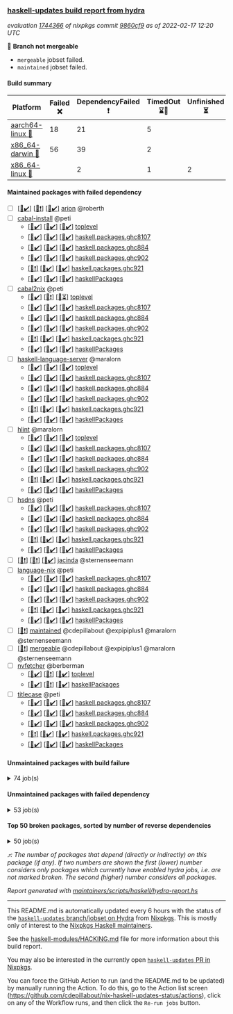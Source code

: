 ### [haskell-updates build report from hydra](https://hydra.nixos.org/jobset/nixpkgs/haskell-updates)
*evaluation [1744366](https://hydra.nixos.org/eval/1744366) of nixpkgs commit [9860cf9](https://github.com/NixOS/nixpkgs/commits/9860cf9c46a86f5f80cf1719696489b8aa1e72d4) as of 2022-02-17 12:20 UTC*

:red_circle: **Branch not mergeable**
  * `mergeable` jobset failed.
  * `maintained` jobset failed.

#### Build summary

 | Platform | Failed :x: | DependencyFailed :heavy_exclamation_mark: | TimedOut :hourglass::no_entry_sign: | Unfinished :hourglass_flowing_sand: | Success :heavy_check_mark: | 
 | --- | --- | --- | --- | --- | --- | 
 | [aarch64-linux :iphone:](https://hydra.nixos.org/eval/1744366?filter=.aarch64-linux) | 18 | 21 | 5 |  | 7188 | 
 | [x86_64-darwin :apple:](https://hydra.nixos.org/eval/1744366?filter=.x86_64-darwin) | 56 | 39 | 2 |  | 7068 | 
 | [x86_64-linux :penguin:](https://hydra.nixos.org/eval/1744366?filter=.x86_64-linux) |  | 2 | 1 | 2 | 7256 | 
#### Maintained packages with failed dependency
- [ ] [[:iphone::heavy_check_mark:]](https://hydra.nixos.org/build/167435980) [[:apple::heavy_exclamation_mark:]](https://hydra.nixos.org/build/167441149) [[:penguin::heavy_check_mark:]](https://hydra.nixos.org/build/167436046) [arion](https://hydra.nixos.org/eval/1744366?filter=arion) @roberth
- [ ] [cabal-install](https://hydra.nixos.org/eval/1744366?filter=cabal-install) @peti
  - [[:iphone::heavy_check_mark:]](https://hydra.nixos.org/build/167439521) [[:apple::heavy_check_mark:]](https://hydra.nixos.org/build/167444982) [[:penguin::heavy_check_mark:]](https://hydra.nixos.org/build/167435690) [toplevel](https://hydra.nixos.org/eval/1744366?filter=cabal-install)
  - [[:iphone::heavy_check_mark:]](https://hydra.nixos.org/build/167443615) [[:apple::heavy_check_mark:]](https://hydra.nixos.org/build/167441102) [[:penguin::heavy_check_mark:]](https://hydra.nixos.org/build/167448827) [haskell.packages.ghc8107](https://hydra.nixos.org/eval/1744366?filter=haskell.packages.ghc8107.cabal-install)
  - [[:iphone::heavy_check_mark:]](https://hydra.nixos.org/build/167438695) [[:apple::heavy_check_mark:]](https://hydra.nixos.org/build/167438153) [[:penguin::heavy_check_mark:]](https://hydra.nixos.org/build/167443801) [haskell.packages.ghc884](https://hydra.nixos.org/eval/1744366?filter=haskell.packages.ghc884.cabal-install)
  - [[:iphone::heavy_check_mark:]](https://hydra.nixos.org/build/167445776) [[:apple::heavy_check_mark:]](https://hydra.nixos.org/build/167436719) [[:penguin::heavy_check_mark:]](https://hydra.nixos.org/build/167438976) [haskell.packages.ghc902](https://hydra.nixos.org/eval/1744366?filter=haskell.packages.ghc902.cabal-install)
  - [[:iphone::heavy_exclamation_mark:]](https://hydra.nixos.org/build/167443551) [[:apple::heavy_check_mark:]](https://hydra.nixos.org/build/167443156) [[:penguin::heavy_check_mark:]](https://hydra.nixos.org/build/167447646) [haskell.packages.ghc921](https://hydra.nixos.org/eval/1744366?filter=haskell.packages.ghc921.cabal-install)
  - [[:iphone::heavy_check_mark:]](https://hydra.nixos.org/build/167444956) [[:apple::heavy_check_mark:]](https://hydra.nixos.org/build/167444950) [[:penguin::heavy_check_mark:]](https://hydra.nixos.org/build/167435032) [haskellPackages](https://hydra.nixos.org/eval/1744366?filter=haskellPackages.cabal-install)
- [ ] [cabal2nix](https://hydra.nixos.org/eval/1744366?filter=cabal2nix) @peti
  - [[:iphone::heavy_check_mark:]](https://hydra.nixos.org/build/167631965) [[:apple::heavy_exclamation_mark:]](https://hydra.nixos.org/build/167631969) [[:penguin::hourglass_flowing_sand:]](https://hydra.nixos.org/build/167631964) [toplevel](https://hydra.nixos.org/eval/1744366?filter=cabal2nix)
  - [[:iphone::heavy_check_mark:]](https://hydra.nixos.org/build/167447261) [[:apple::heavy_check_mark:]](https://hydra.nixos.org/build/167438284) [[:penguin::heavy_check_mark:]](https://hydra.nixos.org/build/167439875) [haskell.packages.ghc8107](https://hydra.nixos.org/eval/1744366?filter=haskell.packages.ghc8107.cabal2nix)
  - [[:iphone::heavy_check_mark:]](https://hydra.nixos.org/build/167444321) [[:apple::heavy_check_mark:]](https://hydra.nixos.org/build/167439643) [[:penguin::heavy_check_mark:]](https://hydra.nixos.org/build/167443676) [haskell.packages.ghc884](https://hydra.nixos.org/eval/1744366?filter=haskell.packages.ghc884.cabal2nix)
  - [[:iphone::heavy_check_mark:]](https://hydra.nixos.org/build/167445195) [[:apple::heavy_check_mark:]](https://hydra.nixos.org/build/167434552) [[:penguin::heavy_check_mark:]](https://hydra.nixos.org/build/167445494) [haskell.packages.ghc902](https://hydra.nixos.org/eval/1744366?filter=haskell.packages.ghc902.cabal2nix)
  - [[:iphone::heavy_exclamation_mark:]](https://hydra.nixos.org/build/167448647) [[:apple::heavy_check_mark:]](https://hydra.nixos.org/build/167448618) [[:penguin::heavy_check_mark:]](https://hydra.nixos.org/build/167438896) [haskell.packages.ghc921](https://hydra.nixos.org/eval/1744366?filter=haskell.packages.ghc921.cabal2nix)
  - [[:iphone::heavy_check_mark:]](https://hydra.nixos.org/build/167438508) [[:apple::heavy_check_mark:]](https://hydra.nixos.org/build/167441500) [[:penguin::heavy_check_mark:]](https://hydra.nixos.org/build/167437948) [haskellPackages](https://hydra.nixos.org/eval/1744366?filter=haskellPackages.cabal2nix)
- [ ] [haskell-language-server](https://hydra.nixos.org/eval/1744366?filter=haskell-language-server) @maralorn
  - [[:iphone::heavy_check_mark:]](https://hydra.nixos.org/build/167441480) [[:apple::heavy_check_mark:]](https://hydra.nixos.org/build/167447209) [[:penguin::heavy_check_mark:]](https://hydra.nixos.org/build/167447489) [toplevel](https://hydra.nixos.org/eval/1744366?filter=haskell-language-server)
  - [[:iphone::heavy_check_mark:]](https://hydra.nixos.org/build/167441433) [[:apple::heavy_check_mark:]](https://hydra.nixos.org/build/167445206) [[:penguin::heavy_check_mark:]](https://hydra.nixos.org/build/167443962) [haskell.packages.ghc8107](https://hydra.nixos.org/eval/1744366?filter=haskell.packages.ghc8107.haskell-language-server)
  - [[:iphone::heavy_check_mark:]](https://hydra.nixos.org/build/167448392) [[:apple::heavy_check_mark:]](https://hydra.nixos.org/build/167438406) [[:penguin::heavy_check_mark:]](https://hydra.nixos.org/build/167445130) [haskell.packages.ghc884](https://hydra.nixos.org/eval/1744366?filter=haskell.packages.ghc884.haskell-language-server)
  - [[:iphone::heavy_check_mark:]](https://hydra.nixos.org/build/167442816) [[:apple::heavy_check_mark:]](https://hydra.nixos.org/build/167439112) [[:penguin::heavy_check_mark:]](https://hydra.nixos.org/build/167443752) [haskell.packages.ghc902](https://hydra.nixos.org/eval/1744366?filter=haskell.packages.ghc902.haskell-language-server)
  - [[:iphone::heavy_exclamation_mark:]](https://hydra.nixos.org/build/167438095) [[:apple::heavy_check_mark:]](https://hydra.nixos.org/build/167434750) [[:penguin::heavy_check_mark:]](https://hydra.nixos.org/build/167441670) [haskell.packages.ghc921](https://hydra.nixos.org/eval/1744366?filter=haskell.packages.ghc921.haskell-language-server)
  - [[:iphone::heavy_check_mark:]](https://hydra.nixos.org/build/167435113) [[:apple::heavy_check_mark:]](https://hydra.nixos.org/build/167440269) [[:penguin::heavy_check_mark:]](https://hydra.nixos.org/build/167442151) [haskellPackages](https://hydra.nixos.org/eval/1744366?filter=haskellPackages.haskell-language-server)
- [ ] [hlint](https://hydra.nixos.org/eval/1744366?filter=hlint) @maralorn
  - [[:iphone::heavy_check_mark:]](https://hydra.nixos.org/build/167438035) [[:apple::heavy_check_mark:]](https://hydra.nixos.org/build/167447029) [[:penguin::heavy_check_mark:]](https://hydra.nixos.org/build/167435006) [toplevel](https://hydra.nixos.org/eval/1744366?filter=hlint)
  - [[:iphone::heavy_check_mark:]](https://hydra.nixos.org/build/167447506) [[:apple::heavy_check_mark:]](https://hydra.nixos.org/build/167443397) [[:penguin::heavy_check_mark:]](https://hydra.nixos.org/build/167448584) [haskell.packages.ghc8107](https://hydra.nixos.org/eval/1744366?filter=haskell.packages.ghc8107.hlint)
  - [[:iphone::heavy_check_mark:]](https://hydra.nixos.org/build/167445590) [[:apple::heavy_check_mark:]](https://hydra.nixos.org/build/167436671) [[:penguin::heavy_check_mark:]](https://hydra.nixos.org/build/167435582) [haskell.packages.ghc884](https://hydra.nixos.org/eval/1744366?filter=haskell.packages.ghc884.hlint)
  - [[:iphone::heavy_check_mark:]](https://hydra.nixos.org/build/167440614) [[:apple::heavy_check_mark:]](https://hydra.nixos.org/build/167436864) [[:penguin::heavy_check_mark:]](https://hydra.nixos.org/build/167437414) [haskell.packages.ghc902](https://hydra.nixos.org/eval/1744366?filter=haskell.packages.ghc902.hlint)
  - [[:iphone::heavy_exclamation_mark:]](https://hydra.nixos.org/build/167443635) [[:apple::heavy_check_mark:]](https://hydra.nixos.org/build/167435371) [[:penguin::heavy_check_mark:]](https://hydra.nixos.org/build/167439773) [haskell.packages.ghc921](https://hydra.nixos.org/eval/1744366?filter=haskell.packages.ghc921.hlint)
  - [[:iphone::heavy_check_mark:]](https://hydra.nixos.org/build/167437608) [[:apple::heavy_check_mark:]](https://hydra.nixos.org/build/167445444) [[:penguin::heavy_check_mark:]](https://hydra.nixos.org/build/167434427) [haskellPackages](https://hydra.nixos.org/eval/1744366?filter=haskellPackages.hlint)
- [ ] [hsdns](https://hydra.nixos.org/eval/1744366?filter=hsdns) @peti
  - [[:iphone::heavy_check_mark:]](https://hydra.nixos.org/build/167186542) [[:apple::heavy_check_mark:]](https://hydra.nixos.org/build/167194815) [[:penguin::heavy_check_mark:]](https://hydra.nixos.org/build/167187259) [haskell.packages.ghc8107](https://hydra.nixos.org/eval/1744366?filter=haskell.packages.ghc8107.hsdns)
  - [[:iphone::heavy_check_mark:]](https://hydra.nixos.org/build/167193104) [[:apple::heavy_check_mark:]](https://hydra.nixos.org/build/167193828) [[:penguin::heavy_check_mark:]](https://hydra.nixos.org/build/167190365) [haskell.packages.ghc884](https://hydra.nixos.org/eval/1744366?filter=haskell.packages.ghc884.hsdns)
  - [[:iphone::heavy_check_mark:]](https://hydra.nixos.org/build/167198288) [[:apple::heavy_check_mark:]](https://hydra.nixos.org/build/167183548) [[:penguin::heavy_check_mark:]](https://hydra.nixos.org/build/167181426) [haskell.packages.ghc902](https://hydra.nixos.org/eval/1744366?filter=haskell.packages.ghc902.hsdns)
  - [[:iphone::heavy_exclamation_mark:]](https://hydra.nixos.org/build/167434783) [[:apple::heavy_check_mark:]](https://hydra.nixos.org/build/167442751) [[:penguin::heavy_check_mark:]](https://hydra.nixos.org/build/167440589) [haskell.packages.ghc921](https://hydra.nixos.org/eval/1744366?filter=haskell.packages.ghc921.hsdns)
  - [[:iphone::heavy_check_mark:]](https://hydra.nixos.org/build/167186929) [[:apple::heavy_check_mark:]](https://hydra.nixos.org/build/167186248) [[:penguin::heavy_check_mark:]](https://hydra.nixos.org/build/167190481) [haskellPackages](https://hydra.nixos.org/eval/1744366?filter=haskellPackages.hsdns)
- [ ] [[:iphone::heavy_exclamation_mark:]](https://hydra.nixos.org/build/167438318) [[:apple::heavy_exclamation_mark:]](https://hydra.nixos.org/build/167446222) [[:penguin::heavy_check_mark:]](https://hydra.nixos.org/build/167443617) [jacinda](https://hydra.nixos.org/eval/1744366?filter=jacinda) @sternenseemann
- [ ] [language-nix](https://hydra.nixos.org/eval/1744366?filter=language-nix) @peti
  - [[:iphone::heavy_check_mark:]](https://hydra.nixos.org/build/167435229) [[:apple::heavy_check_mark:]](https://hydra.nixos.org/build/167446052) [[:penguin::heavy_check_mark:]](https://hydra.nixos.org/build/167439832) [haskell.packages.ghc8107](https://hydra.nixos.org/eval/1744366?filter=haskell.packages.ghc8107.language-nix)
  - [[:iphone::heavy_check_mark:]](https://hydra.nixos.org/build/167437841) [[:apple::heavy_check_mark:]](https://hydra.nixos.org/build/167434963) [[:penguin::heavy_check_mark:]](https://hydra.nixos.org/build/167440409) [haskell.packages.ghc884](https://hydra.nixos.org/eval/1744366?filter=haskell.packages.ghc884.language-nix)
  - [[:iphone::heavy_check_mark:]](https://hydra.nixos.org/build/167436412) [[:apple::heavy_check_mark:]](https://hydra.nixos.org/build/167436922) [[:penguin::heavy_check_mark:]](https://hydra.nixos.org/build/167440152) [haskell.packages.ghc902](https://hydra.nixos.org/eval/1744366?filter=haskell.packages.ghc902.language-nix)
  - [[:iphone::heavy_exclamation_mark:]](https://hydra.nixos.org/build/167447442) [[:apple::heavy_check_mark:]](https://hydra.nixos.org/build/167435294) [[:penguin::heavy_check_mark:]](https://hydra.nixos.org/build/167448181) [haskell.packages.ghc921](https://hydra.nixos.org/eval/1744366?filter=haskell.packages.ghc921.language-nix)
  - [[:iphone::heavy_check_mark:]](https://hydra.nixos.org/build/167446642) [[:apple::heavy_check_mark:]](https://hydra.nixos.org/build/167447683) [[:penguin::heavy_check_mark:]](https://hydra.nixos.org/build/167436053) [haskellPackages](https://hydra.nixos.org/eval/1744366?filter=haskellPackages.language-nix)
- [ ] [[:penguin::heavy_exclamation_mark:]](https://hydra.nixos.org/build/167590529) [maintained](https://hydra.nixos.org/eval/1744366?filter=maintained) @cdepillabout @expipiplus1 @maralorn @sternenseemann
- [ ] [[:penguin::heavy_exclamation_mark:]](https://hydra.nixos.org/build/167631962) [mergeable](https://hydra.nixos.org/eval/1744366?filter=mergeable) @cdepillabout @expipiplus1 @maralorn @sternenseemann
- [ ] [nvfetcher](https://hydra.nixos.org/eval/1744366?filter=nvfetcher) @berberman
  - [[:iphone::heavy_check_mark:]](https://hydra.nixos.org/build/167585377) [[:apple::heavy_exclamation_mark:]](https://hydra.nixos.org/build/167585380) [[:penguin::heavy_check_mark:]](https://hydra.nixos.org/build/167585389) [toplevel](https://hydra.nixos.org/eval/1744366?filter=nvfetcher)
  - [[:iphone::heavy_check_mark:]](https://hydra.nixos.org/build/167585378) [[:apple::heavy_exclamation_mark:]](https://hydra.nixos.org/build/167585393) [[:penguin::heavy_check_mark:]](https://hydra.nixos.org/build/167585344) [haskellPackages](https://hydra.nixos.org/eval/1744366?filter=haskellPackages.nvfetcher)
- [ ] [titlecase](https://hydra.nixos.org/eval/1744366?filter=titlecase) @peti
  - [[:iphone::heavy_check_mark:]](https://hydra.nixos.org/build/167441426) [[:apple::heavy_check_mark:]](https://hydra.nixos.org/build/167440086) [[:penguin::heavy_check_mark:]](https://hydra.nixos.org/build/167434401) [haskell.packages.ghc8107](https://hydra.nixos.org/eval/1744366?filter=haskell.packages.ghc8107.titlecase)
  - [[:iphone::heavy_check_mark:]](https://hydra.nixos.org/build/167440746) [[:apple::heavy_check_mark:]](https://hydra.nixos.org/build/167435116) [[:penguin::heavy_check_mark:]](https://hydra.nixos.org/build/167437235) [haskell.packages.ghc884](https://hydra.nixos.org/eval/1744366?filter=haskell.packages.ghc884.titlecase)
  - [[:iphone::heavy_check_mark:]](https://hydra.nixos.org/build/167445324) [[:apple::heavy_check_mark:]](https://hydra.nixos.org/build/167441776) [[:penguin::heavy_check_mark:]](https://hydra.nixos.org/build/167448113) [haskell.packages.ghc902](https://hydra.nixos.org/eval/1744366?filter=haskell.packages.ghc902.titlecase)
  - [[:iphone::heavy_exclamation_mark:]](https://hydra.nixos.org/build/167435313) [[:apple::heavy_check_mark:]](https://hydra.nixos.org/build/167436405) [[:penguin::heavy_check_mark:]](https://hydra.nixos.org/build/167441514) [haskell.packages.ghc921](https://hydra.nixos.org/eval/1744366?filter=haskell.packages.ghc921.titlecase)
  - [[:iphone::heavy_check_mark:]](https://hydra.nixos.org/build/167448161) [[:apple::heavy_check_mark:]](https://hydra.nixos.org/build/167449048) [[:penguin::heavy_check_mark:]](https://hydra.nixos.org/build/167447349) [haskellPackages](https://hydra.nixos.org/eval/1744366?filter=haskellPackages.titlecase)
#### Unmaintained packages with build failure
<details><summary>74 job(s) </summary>

- [ ] [[:iphone::heavy_check_mark:]](https://hydra.nixos.org/build/167442208) [[:apple::x:]](https://hydra.nixos.org/build/167435852) [[:penguin::heavy_check_mark:]](https://hydra.nixos.org/build/167434813) [haskellPackages.di-core](https://hydra.nixos.org/eval/1744366?filter=haskellPackages.di-core)  :arrow_heading_up: 7 | 11
- [ ] [[:iphone::heavy_check_mark:]](https://hydra.nixos.org/build/167437211) [[:apple::x:]](https://hydra.nixos.org/build/167445791) [[:penguin::heavy_check_mark:]](https://hydra.nixos.org/build/167442975) [haskellPackages.junit-xml](https://hydra.nixos.org/eval/1744366?filter=haskellPackages.junit-xml)  :arrow_heading_up: 7 | 9
- [ ] [[:iphone::heavy_check_mark:]](https://hydra.nixos.org/build/167448567) [[:apple::x:]](https://hydra.nixos.org/build/167439164) [[:penguin::heavy_check_mark:]](https://hydra.nixos.org/build/167438943) [haskellPackages.thyme](https://hydra.nixos.org/eval/1744366?filter=haskellPackages.thyme)  :arrow_heading_up: 6 | 15
- [ ] [[:iphone::heavy_check_mark:]](https://hydra.nixos.org/build/167440103) [[:apple::x:]](https://hydra.nixos.org/build/167445587) [[:penguin::heavy_check_mark:]](https://hydra.nixos.org/build/167435889) [haskellPackages.exinst](https://hydra.nixos.org/eval/1744366?filter=haskellPackages.exinst)  :arrow_heading_up: 4 | 6
- [ ] [[:iphone::x:]](https://hydra.nixos.org/build/167440502) [[:apple::x:]](https://hydra.nixos.org/build/167449075) [[:penguin::heavy_check_mark:]](https://hydra.nixos.org/build/167436295) [haskellPackages.ptr-poker](https://hydra.nixos.org/eval/1744366?filter=haskellPackages.ptr-poker)  :arrow_heading_up: 3 | 4
- [ ] [[:iphone::x:]](https://hydra.nixos.org/build/167182083) [[:apple::heavy_check_mark:]](https://hydra.nixos.org/build/167197246) [[:penguin::heavy_check_mark:]](https://hydra.nixos.org/build/167188395) [haskellPackages.long-double](https://hydra.nixos.org/eval/1744366?filter=haskellPackages.long-double)  :arrow_heading_up: 2 | 2
- [ ] [[:iphone::x:]](https://hydra.nixos.org/build/167447992) [[:apple::heavy_check_mark:]](https://hydra.nixos.org/build/167446118) [[:penguin::heavy_check_mark:]](https://hydra.nixos.org/build/167446263) [haskellPackages.OrderedBits](https://hydra.nixos.org/eval/1744366?filter=haskellPackages.OrderedBits)  :arrow_heading_up: 1 | 36
- [ ] [[:iphone::heavy_check_mark:]](https://hydra.nixos.org/build/167445263) [[:apple::x:]](https://hydra.nixos.org/build/167434967) [[:penguin::heavy_check_mark:]](https://hydra.nixos.org/build/167438933) [haskellPackages.free-vector-spaces](https://hydra.nixos.org/eval/1744366?filter=haskellPackages.free-vector-spaces)  :arrow_heading_up: 1 | 7
- [ ] [[:iphone::x:]](https://hydra.nixos.org/build/167448070) [[:apple::heavy_check_mark:]](https://hydra.nixos.org/build/167436657) [[:penguin::heavy_check_mark:]](https://hydra.nixos.org/build/167445868) [haskellPackages.quic](https://hydra.nixos.org/eval/1744366?filter=haskellPackages.quic)  :arrow_heading_up: 1 | 2
- [ ] [[:iphone::x:]](https://hydra.nixos.org/build/167190258) [[:apple::x:]](https://hydra.nixos.org/build/167199288) [[:penguin::heavy_check_mark:]](https://hydra.nixos.org/build/167199040) [haskellPackages.easytensor](https://hydra.nixos.org/eval/1744366?filter=haskellPackages.easytensor)  :arrow_heading_up: 1 | 1
- [ ] [[:iphone::heavy_check_mark:]](https://hydra.nixos.org/build/167436659) [[:apple::x:]](https://hydra.nixos.org/build/167447719) [[:penguin::heavy_check_mark:]](https://hydra.nixos.org/build/167438614) [haskellPackages.gi-gdkx11](https://hydra.nixos.org/eval/1744366?filter=haskellPackages.gi-gdkx11)  :arrow_heading_up: 1 | 1
- [ ] [[:iphone::heavy_check_mark:]](https://hydra.nixos.org/build/167196901) [[:apple::x:]](https://hydra.nixos.org/build/167193662) [[:penguin::heavy_check_mark:]](https://hydra.nixos.org/build/167181864) [haskellPackages.keep-alive](https://hydra.nixos.org/eval/1744366?filter=haskellPackages.keep-alive)  :arrow_heading_up: 1 | 1
- [ ] [[:iphone::x:]](https://hydra.nixos.org/build/167447744) [[:apple::heavy_check_mark:]](https://hydra.nixos.org/build/167445872) [[:penguin::heavy_check_mark:]](https://hydra.nixos.org/build/167440461) [haskellPackages.nlopt-haskell](https://hydra.nixos.org/eval/1744366?filter=haskellPackages.nlopt-haskell)  :arrow_heading_up: 1 | 1
- [ ] [[:iphone::heavy_check_mark:]](https://hydra.nixos.org/build/167440711) [[:apple::x:]](https://hydra.nixos.org/build/167441843) [[:penguin::heavy_check_mark:]](https://hydra.nixos.org/build/167449027) [haskellPackages.opencv](https://hydra.nixos.org/eval/1744366?filter=haskellPackages.opencv)  :arrow_heading_up: 1 | 1
- [ ] [[:iphone::heavy_check_mark:]](https://hydra.nixos.org/build/167447361) [[:apple::x:]](https://hydra.nixos.org/build/167438877) [[:penguin::heavy_check_mark:]](https://hydra.nixos.org/build/167439027) [haskellPackages.sequence-formats](https://hydra.nixos.org/eval/1744366?filter=haskellPackages.sequence-formats)  :arrow_heading_up: 1 | 1
- [ ] [[:iphone::x:]](https://hydra.nixos.org/build/167184205) [[:apple::heavy_check_mark:]](https://hydra.nixos.org/build/167193760) [[:penguin::heavy_check_mark:]](https://hydra.nixos.org/build/167194658) [haskellPackages.unicode-properties](https://hydra.nixos.org/eval/1744366?filter=haskellPackages.unicode-properties)  :arrow_heading_up: 1 | 1
- [ ] [[:iphone::x:]](https://hydra.nixos.org/build/167442547) [[:apple::heavy_check_mark:]](https://hydra.nixos.org/build/167440222) [[:penguin::heavy_check_mark:]](https://hydra.nixos.org/build/167438986) [haskellPackages.accelerate-llvm](https://hydra.nixos.org/eval/1744366?filter=haskellPackages.accelerate-llvm)  :arrow_heading_up: 0 | 8
- [ ] [[:iphone::x:]](https://hydra.nixos.org/build/167198066) [[:apple::heavy_check_mark:]](https://hydra.nixos.org/build/167199780) [[:penguin::heavy_check_mark:]](https://hydra.nixos.org/build/167179796) [haskellPackages.freetype2](https://hydra.nixos.org/eval/1744366?filter=haskellPackages.freetype2)  :arrow_heading_up: 0 | 7
- [ ] [[:iphone::heavy_check_mark:]](https://hydra.nixos.org/build/167443563) [[:apple::x:]](https://hydra.nixos.org/build/167448673) [[:penguin::heavy_check_mark:]](https://hydra.nixos.org/build/167441652) [haskellPackages.pipes-zlib](https://hydra.nixos.org/eval/1744366?filter=haskellPackages.pipes-zlib)  :arrow_heading_up: 0 | 5
- [ ] [[:iphone::heavy_check_mark:]](https://hydra.nixos.org/build/167200082) [[:apple::x:]](https://hydra.nixos.org/build/167189936) [[:penguin::heavy_check_mark:]](https://hydra.nixos.org/build/167186425) [haskellPackages.hmidi](https://hydra.nixos.org/eval/1744366?filter=haskellPackages.hmidi)  :arrow_heading_up: 0 | 4
- [ ] [[:iphone::heavy_check_mark:]](https://hydra.nixos.org/build/167441869) [[:apple::x:]](https://hydra.nixos.org/build/167436789) [[:penguin::heavy_check_mark:]](https://hydra.nixos.org/build/167436221) [haskellPackages.zip](https://hydra.nixos.org/eval/1744366?filter=haskellPackages.zip)  :arrow_heading_up: 0 | 4
- [ ] [[:iphone::heavy_check_mark:]](https://hydra.nixos.org/build/167444494) [[:apple::x:]](https://hydra.nixos.org/build/167445122) [[:penguin::heavy_check_mark:]](https://hydra.nixos.org/build/167436421) [haskellPackages.caster](https://hydra.nixos.org/eval/1744366?filter=haskellPackages.caster)  :arrow_heading_up: 0 | 2
- [ ] [[:iphone::x:]](https://hydra.nixos.org/build/167444427) [[:apple::heavy_check_mark:]](https://hydra.nixos.org/build/167448564) [[:penguin::heavy_check_mark:]](https://hydra.nixos.org/build/167446945) [haskellPackages.cdar-mBound](https://hydra.nixos.org/eval/1744366?filter=haskellPackages.cdar-mBound)  :arrow_heading_up: 0 | 2
- [ ] [[:iphone::heavy_check_mark:]](https://hydra.nixos.org/build/167442524) [[:apple::x:]](https://hydra.nixos.org/build/167446214) [[:penguin::heavy_check_mark:]](https://hydra.nixos.org/build/167448502) [haskellPackages.posix-socket](https://hydra.nixos.org/eval/1744366?filter=haskellPackages.posix-socket)  :arrow_heading_up: 0 | 2
- [ ] [[:iphone::heavy_check_mark:]](https://hydra.nixos.org/build/167188198) [[:apple::x:]](https://hydra.nixos.org/build/167188146) [[:penguin::heavy_check_mark:]](https://hydra.nixos.org/build/167199942) [haskellPackages.hamid](https://hydra.nixos.org/eval/1744366?filter=haskellPackages.hamid)  :arrow_heading_up: 0 | 1
- [ ] [[:iphone::heavy_check_mark:]](https://hydra.nixos.org/build/167444457) [[:apple::x:]](https://hydra.nixos.org/build/167444476) [[:penguin::heavy_check_mark:]](https://hydra.nixos.org/build/167443269) [haskellPackages.hmatrix-morpheus](https://hydra.nixos.org/eval/1744366?filter=haskellPackages.hmatrix-morpheus)  :arrow_heading_up: 0 | 1
- [ ] [[:iphone::heavy_check_mark:]](https://hydra.nixos.org/build/167182939) [[:apple::x:]](https://hydra.nixos.org/build/167180442) [[:penguin::heavy_check_mark:]](https://hydra.nixos.org/build/167182170) [haskellPackages.huckleberry](https://hydra.nixos.org/eval/1744366?filter=haskellPackages.huckleberry)  :arrow_heading_up: 0 | 1
- [ ] [[:iphone::heavy_check_mark:]](https://hydra.nixos.org/build/167181781) [[:apple::x:]](https://hydra.nixos.org/build/167194825) [[:penguin::heavy_check_mark:]](https://hydra.nixos.org/build/167180216) [haskellPackages.openal-ffi](https://hydra.nixos.org/eval/1744366?filter=haskellPackages.openal-ffi)  :arrow_heading_up: 0 | 1
- [ ] [[:iphone::x:]](https://hydra.nixos.org/build/167194080) [[:apple::heavy_check_mark:]](https://hydra.nixos.org/build/167185552) [[:penguin::heavy_check_mark:]](https://hydra.nixos.org/build/167181663) [haskellPackages.picosat](https://hydra.nixos.org/eval/1744366?filter=haskellPackages.picosat)  :arrow_heading_up: 0 | 1
- [ ] [[:iphone::heavy_check_mark:]](https://hydra.nixos.org/build/167190591) [[:apple::x:]](https://hydra.nixos.org/build/167183769) [[:penguin::heavy_check_mark:]](https://hydra.nixos.org/build/167193189) [haskellPackages.select](https://hydra.nixos.org/eval/1744366?filter=haskellPackages.select)  :arrow_heading_up: 0 | 1
- [ ] [[:iphone::heavy_check_mark:]](https://hydra.nixos.org/build/167444977) [[:apple::x:]](https://hydra.nixos.org/build/167440219) [[:penguin::heavy_check_mark:]](https://hydra.nixos.org/build/167441733) [haskellPackages.sysinfo](https://hydra.nixos.org/eval/1744366?filter=haskellPackages.sysinfo)  :arrow_heading_up: 0 | 1
- [ ] [[:iphone::heavy_check_mark:]](https://hydra.nixos.org/build/167434721) [[:apple::x:]](https://hydra.nixos.org/build/167442554) [[:penguin::heavy_check_mark:]](https://hydra.nixos.org/build/167436445) [haskellPackages.FractalArt](https://hydra.nixos.org/eval/1744366?filter=haskellPackages.FractalArt) 
- [ ] [[:iphone::x:]](https://hydra.nixos.org/build/167197701) [[:apple::heavy_check_mark:]](https://hydra.nixos.org/build/167184797) [[:penguin::heavy_check_mark:]](https://hydra.nixos.org/build/167183937) [haskellPackages.HsASA](https://hydra.nixos.org/eval/1744366?filter=haskellPackages.HsASA) 
- [ ] [[:iphone::heavy_check_mark:]](https://hydra.nixos.org/build/167445046) [[:apple::x:]](https://hydra.nixos.org/build/167447392) [[:penguin::heavy_check_mark:]](https://hydra.nixos.org/build/167443227) [haskellPackages.chiphunk](https://hydra.nixos.org/eval/1744366?filter=haskellPackages.chiphunk) 
- [ ] [[:iphone::heavy_check_mark:]](https://hydra.nixos.org/build/167183249) [[:apple::x:]](https://hydra.nixos.org/build/167199343) [[:penguin::heavy_check_mark:]](https://hydra.nixos.org/build/167198380) [haskellPackages.diskhash](https://hydra.nixos.org/eval/1744366?filter=haskellPackages.diskhash) 
- [ ] [[:iphone::heavy_check_mark:]](https://hydra.nixos.org/build/167442762) [[:apple::x:]](https://hydra.nixos.org/build/167435809) [[:penguin::heavy_check_mark:]](https://hydra.nixos.org/build/167437966) [haskellPackages.epub-tools](https://hydra.nixos.org/eval/1744366?filter=haskellPackages.epub-tools) 
- [ ] [[:iphone::heavy_check_mark:]](https://hydra.nixos.org/build/167190139) [[:apple::x:]](https://hydra.nixos.org/build/167197621) [[:penguin::heavy_check_mark:]](https://hydra.nixos.org/build/167193287) [haskellPackages.float128](https://hydra.nixos.org/eval/1744366?filter=haskellPackages.float128) 
- [ ] [[:iphone::heavy_check_mark:]](https://hydra.nixos.org/build/167442534) [[:apple::x:]](https://hydra.nixos.org/build/167442194) [[:penguin::heavy_check_mark:]](https://hydra.nixos.org/build/167447177) [haskellPackages.gerrit](https://hydra.nixos.org/eval/1744366?filter=haskellPackages.gerrit) 
- [ ] [[:iphone::x:]](https://hydra.nixos.org/build/167189030) [[:penguin::heavy_check_mark:]](https://hydra.nixos.org/build/167187007) [haskellPackages.gnome-keyring](https://hydra.nixos.org/eval/1744366?filter=haskellPackages.gnome-keyring) 
- [ ] [[:iphone::heavy_check_mark:]](https://hydra.nixos.org/build/167437184) [[:apple::x:]](https://hydra.nixos.org/build/167437644) [[:penguin::heavy_check_mark:]](https://hydra.nixos.org/build/167438306) [haskellPackages.gtk-traymanager](https://hydra.nixos.org/eval/1744366?filter=haskellPackages.gtk-traymanager) 
- [ ] [[:iphone::heavy_check_mark:]](https://hydra.nixos.org/build/167185236) [[:apple::x:]](https://hydra.nixos.org/build/167194808) [[:penguin::heavy_check_mark:]](https://hydra.nixos.org/build/167192793) [haskellPackages.hid](https://hydra.nixos.org/eval/1744366?filter=haskellPackages.hid) 
- [ ] [[:iphone::heavy_check_mark:]](https://hydra.nixos.org/build/167447468) [[:apple::x:]](https://hydra.nixos.org/build/167449047) [[:penguin::heavy_check_mark:]](https://hydra.nixos.org/build/167439092) [haskellPackages.higher-leveldb](https://hydra.nixos.org/eval/1744366?filter=haskellPackages.higher-leveldb) 
- [ ] [[:iphone::heavy_check_mark:]](https://hydra.nixos.org/build/167437200) [[:apple::x:]](https://hydra.nixos.org/build/167441218) [[:penguin::heavy_check_mark:]](https://hydra.nixos.org/build/167437915) [haskellPackages.highlight](https://hydra.nixos.org/eval/1744366?filter=haskellPackages.highlight) 
- [ ] [[:iphone::heavy_check_mark:]](https://hydra.nixos.org/build/167440326) [[:apple::x:]](https://hydra.nixos.org/build/167448173) [[:penguin::heavy_check_mark:]](https://hydra.nixos.org/build/167445793) [haskellPackages.hinotify-conduit](https://hydra.nixos.org/eval/1744366?filter=haskellPackages.hinotify-conduit) 
- [ ] [[:iphone::x:]](https://hydra.nixos.org/build/167444362) [[:apple::heavy_check_mark:]](https://hydra.nixos.org/build/167439845) [[:penguin::heavy_check_mark:]](https://hydra.nixos.org/build/167446115) [haskellPackages.hq](https://hydra.nixos.org/eval/1744366?filter=haskellPackages.hq) 
- [ ] [[:iphone::heavy_check_mark:]](https://hydra.nixos.org/build/167437378) [[:apple::x:]](https://hydra.nixos.org/build/167442479) [[:penguin::heavy_check_mark:]](https://hydra.nixos.org/build/167440471) [haskellPackages.hs](https://hydra.nixos.org/eval/1744366?filter=haskellPackages.hs) 
- [ ] [[:iphone::heavy_check_mark:]](https://hydra.nixos.org/build/167181308) [[:apple::x:]](https://hydra.nixos.org/build/167194149) [[:penguin::heavy_check_mark:]](https://hydra.nixos.org/build/167194364) [haskellPackages.hsshellscript](https://hydra.nixos.org/eval/1744366?filter=haskellPackages.hsshellscript) 
- [ ] [[:iphone::heavy_check_mark:]](https://hydra.nixos.org/build/167186695) [[:apple::x:]](https://hydra.nixos.org/build/167183938) [[:penguin::heavy_check_mark:]](https://hydra.nixos.org/build/167196587) [haskellPackages.hssourceinfo](https://hydra.nixos.org/eval/1744366?filter=haskellPackages.hssourceinfo) 
- [ ] [[:iphone::heavy_check_mark:]](https://hydra.nixos.org/build/167448412) [[:apple::x:]](https://hydra.nixos.org/build/167437645) [[:penguin::heavy_check_mark:]](https://hydra.nixos.org/build/167445457) [haskellPackages.ipcvar](https://hydra.nixos.org/eval/1744366?filter=haskellPackages.ipcvar) 
- [ ] [[:iphone::heavy_check_mark:]](https://hydra.nixos.org/build/167441061) [[:apple::x:]](https://hydra.nixos.org/build/167436792) [[:penguin::heavy_check_mark:]](https://hydra.nixos.org/build/167441208) [haskellPackages.leveldb-haskell-fork](https://hydra.nixos.org/eval/1744366?filter=haskellPackages.leveldb-haskell-fork) 
- [ ] [[:iphone::heavy_check_mark:]](https://hydra.nixos.org/build/167201293) [[:apple::x:]](https://hydra.nixos.org/build/167199510) [[:penguin::heavy_check_mark:]](https://hydra.nixos.org/build/167180574) [haskellPackages.linux-framebuffer](https://hydra.nixos.org/eval/1744366?filter=haskellPackages.linux-framebuffer) 
- [ ] [[:iphone::heavy_check_mark:]](https://hydra.nixos.org/build/167436154) [[:apple::x:]](https://hydra.nixos.org/build/167441299) [[:penguin::heavy_check_mark:]](https://hydra.nixos.org/build/167436589) [haskellPackages.mediawiki2latex](https://hydra.nixos.org/eval/1744366?filter=haskellPackages.mediawiki2latex) 
- [ ] [[:iphone::heavy_check_mark:]](https://hydra.nixos.org/build/167435562) [[:apple::x:]](https://hydra.nixos.org/build/167444304) [[:penguin::heavy_check_mark:]](https://hydra.nixos.org/build/167444495) [haskellPackages.mercury-api](https://hydra.nixos.org/eval/1744366?filter=haskellPackages.mercury-api) 
- [ ] [[:iphone::heavy_check_mark:]](https://hydra.nixos.org/build/167195924) [[:apple::x:]](https://hydra.nixos.org/build/167181082) [[:penguin::heavy_check_mark:]](https://hydra.nixos.org/build/167196212) [haskellPackages.nano-cryptr](https://hydra.nixos.org/eval/1744366?filter=haskellPackages.nano-cryptr) 
- [ ] [[:iphone::heavy_check_mark:]](https://hydra.nixos.org/build/167436666) [[:apple::x:]](https://hydra.nixos.org/build/167442247) [[:penguin::heavy_check_mark:]](https://hydra.nixos.org/build/167442939) [haskellPackages.persistent-pagination](https://hydra.nixos.org/eval/1744366?filter=haskellPackages.persistent-pagination) 
- [ ] [[:iphone::heavy_check_mark:]](https://hydra.nixos.org/build/167446121) [[:apple::x:]](https://hydra.nixos.org/build/167435086) [[:penguin::heavy_check_mark:]](https://hydra.nixos.org/build/167446147) [haskellPackages.ping-wrapper](https://hydra.nixos.org/eval/1744366?filter=haskellPackages.ping-wrapper) 
- [ ] [[:iphone::x:]](https://hydra.nixos.org/build/167442462) [[:apple::heavy_check_mark:]](https://hydra.nixos.org/build/167441901) [[:penguin::heavy_check_mark:]](https://hydra.nixos.org/build/167443219) [haskellPackages.poker](https://hydra.nixos.org/eval/1744366?filter=haskellPackages.poker) 
- [ ] [[:iphone::heavy_check_mark:]](https://hydra.nixos.org/build/167447027) [[:apple::x:]](https://hydra.nixos.org/build/167441105) [[:penguin::heavy_check_mark:]](https://hydra.nixos.org/build/167439417) [haskellPackages.posix-timer](https://hydra.nixos.org/eval/1744366?filter=haskellPackages.posix-timer) 
- [ ] [[:iphone::heavy_check_mark:]](https://hydra.nixos.org/build/167441380) [[:apple::x:]](https://hydra.nixos.org/build/167437514) [[:penguin::heavy_check_mark:]](https://hydra.nixos.org/build/167436411) [haskellPackages.procex](https://hydra.nixos.org/eval/1744366?filter=haskellPackages.procex) 
- [ ] [[:iphone::heavy_check_mark:]](https://hydra.nixos.org/build/167442843) [[:apple::x:]](https://hydra.nixos.org/build/167444137) [[:penguin::heavy_check_mark:]](https://hydra.nixos.org/build/167444381) [haskellPackages.pthread](https://hydra.nixos.org/eval/1744366?filter=haskellPackages.pthread) 
- [ ] [[:iphone::x:]](https://hydra.nixos.org/build/167198184) [[:apple::heavy_check_mark:]](https://hydra.nixos.org/build/167190078) [[:penguin::heavy_check_mark:]](https://hydra.nixos.org/build/167188437) [haskellPackages.risc386](https://hydra.nixos.org/eval/1744366?filter=haskellPackages.risc386) 
- [ ] [[:iphone::heavy_check_mark:]](https://hydra.nixos.org/build/167442618) [[:apple::x:]](https://hydra.nixos.org/build/167434684) [[:penguin::heavy_check_mark:]](https://hydra.nixos.org/build/167442983) [haskellPackages.sandwich-webdriver](https://hydra.nixos.org/eval/1744366?filter=haskellPackages.sandwich-webdriver) 
- [ ] [[:iphone::heavy_check_mark:]](https://hydra.nixos.org/build/167198499) [[:apple::x:]](https://hydra.nixos.org/build/167186766) [[:penguin::heavy_check_mark:]](https://hydra.nixos.org/build/167182598) [haskellPackages.sfml-audio](https://hydra.nixos.org/eval/1744366?filter=haskellPackages.sfml-audio) 
- [ ] [[:iphone::heavy_check_mark:]](https://hydra.nixos.org/build/167190814) [[:apple::x:]](https://hydra.nixos.org/build/167195155) [[:penguin::heavy_check_mark:]](https://hydra.nixos.org/build/167193250) [haskellPackages.shared-memory](https://hydra.nixos.org/eval/1744366?filter=haskellPackages.shared-memory) 
- [ ] [[:iphone::heavy_check_mark:]](https://hydra.nixos.org/build/167439578) [[:apple::x:]](https://hydra.nixos.org/build/167441822) [[:penguin::heavy_check_mark:]](https://hydra.nixos.org/build/167438734) [haskellPackages.tailfile-hinotify](https://hydra.nixos.org/eval/1744366?filter=haskellPackages.tailfile-hinotify) 
- [ ] [[:iphone::x:]](https://hydra.nixos.org/build/167187316) [[:apple::heavy_check_mark:]](https://hydra.nixos.org/build/167193286) [[:penguin::heavy_check_mark:]](https://hydra.nixos.org/build/167184907) [haskellPackages.wiringPi](https://hydra.nixos.org/eval/1744366?filter=haskellPackages.wiringPi) 
- [ ] [wstunnel](https://hydra.nixos.org/eval/1744366?filter=wstunnel) 
  - [[:iphone::heavy_check_mark:]](https://hydra.nixos.org/build/167437376) [[:apple::heavy_check_mark:]](https://hydra.nixos.org/build/167439707) [[:penguin::heavy_check_mark:]](https://hydra.nixos.org/build/167442512) [toplevel](https://hydra.nixos.org/eval/1744366?filter=wstunnel)
  - [[:iphone::heavy_check_mark:]](https://hydra.nixos.org/build/167445069) [[:apple::x:]](https://hydra.nixos.org/build/167448227) [[:penguin::heavy_check_mark:]](https://hydra.nixos.org/build/167436887) [haskellPackages](https://hydra.nixos.org/eval/1744366?filter=haskellPackages.wstunnel)
- [ ] [[:iphone::x:]](https://hydra.nixos.org/build/167445485) [[:apple::heavy_check_mark:]](https://hydra.nixos.org/build/167443092) [[:penguin::heavy_check_mark:]](https://hydra.nixos.org/build/167439649) [haskellPackages.x86-64bit](https://hydra.nixos.org/eval/1744366?filter=haskellPackages.x86-64bit) 
- [ ] [[:iphone::heavy_check_mark:]](https://hydra.nixos.org/build/167195919) [[:apple::x:]](https://hydra.nixos.org/build/167186787) [[:penguin::heavy_check_mark:]](https://hydra.nixos.org/build/167182755) [haskellPackages.xmonad-utils](https://hydra.nixos.org/eval/1744366?filter=haskellPackages.xmonad-utils) 
- [ ] [[:iphone::heavy_check_mark:]](https://hydra.nixos.org/build/167197145) [[:apple::x:]](https://hydra.nixos.org/build/167196087) [[:penguin::heavy_check_mark:]](https://hydra.nixos.org/build/167191618) [haskellPackages.yoga](https://hydra.nixos.org/eval/1744366?filter=haskellPackages.yoga) 
- [ ] [[:iphone::heavy_check_mark:]](https://hydra.nixos.org/build/167194300) [[:apple::x:]](https://hydra.nixos.org/build/167187506) [[:penguin::heavy_check_mark:]](https://hydra.nixos.org/build/167179916) [haskellPackages.zot](https://hydra.nixos.org/eval/1744366?filter=haskellPackages.zot) 
- [ ] [[:iphone::heavy_check_mark:]](https://hydra.nixos.org/build/167195457) [[:apple::x:]](https://hydra.nixos.org/build/167194638) [[:penguin::heavy_check_mark:]](https://hydra.nixos.org/build/167189809) [haskellPackages.zxcvbn-c](https://hydra.nixos.org/eval/1744366?filter=haskellPackages.zxcvbn-c) 
</details>

#### Unmaintained packages with failed dependency
<details><summary>53 job(s) </summary>

- [ ] [[:iphone::heavy_check_mark:]](https://hydra.nixos.org/build/167437667) [[:apple::heavy_exclamation_mark:]](https://hydra.nixos.org/build/167442445) [[:penguin::heavy_check_mark:]](https://hydra.nixos.org/build/167440125) [haskellPackages.pretty-diff](https://hydra.nixos.org/eval/1744366?filter=haskellPackages.pretty-diff)  :arrow_heading_up: 6 | 12
- [ ] [[:iphone::heavy_check_mark:]](https://hydra.nixos.org/build/167444132) [[:apple::heavy_exclamation_mark:]](https://hydra.nixos.org/build/167444575) [[:penguin::heavy_check_mark:]](https://hydra.nixos.org/build/167436944) [haskellPackages.di-handle](https://hydra.nixos.org/eval/1744366?filter=haskellPackages.di-handle)  :arrow_heading_up: 5 | 9
- [ ] [[:iphone::heavy_check_mark:]](https://hydra.nixos.org/build/167443385) [[:apple::heavy_exclamation_mark:]](https://hydra.nixos.org/build/167435577) [[:penguin::heavy_check_mark:]](https://hydra.nixos.org/build/167439500) [haskellPackages.di-monad](https://hydra.nixos.org/eval/1744366?filter=haskellPackages.di-monad)  :arrow_heading_up: 5 | 9
- [ ] [[:iphone::heavy_check_mark:]](https://hydra.nixos.org/build/167446512) [[:apple::heavy_exclamation_mark:]](https://hydra.nixos.org/build/167435307) [[:penguin::heavy_check_mark:]](https://hydra.nixos.org/build/167436089) [haskellPackages.nri-prelude](https://hydra.nixos.org/eval/1744366?filter=haskellPackages.nri-prelude)  :arrow_heading_up: 5 | 7
- [ ] [[:iphone::heavy_check_mark:]](https://hydra.nixos.org/build/167448120) [[:apple::heavy_exclamation_mark:]](https://hydra.nixos.org/build/167442821) [[:penguin::heavy_check_mark:]](https://hydra.nixos.org/build/167434700) [haskellPackages.di-df1](https://hydra.nixos.org/eval/1744366?filter=haskellPackages.di-df1)  :arrow_heading_up: 4 | 8
- [ ] [[:iphone::heavy_check_mark:]](https://hydra.nixos.org/build/167446825) [[:apple::heavy_exclamation_mark:]](https://hydra.nixos.org/build/167443899) [[:penguin::heavy_check_mark:]](https://hydra.nixos.org/build/167438012) [haskellPackages.nri-env-parser](https://hydra.nixos.org/eval/1744366?filter=haskellPackages.nri-env-parser)  :arrow_heading_up: 4 | 6
- [ ] [[:iphone::heavy_check_mark:]](https://hydra.nixos.org/build/167442892) [[:apple::heavy_exclamation_mark:]](https://hydra.nixos.org/build/167441887) [[:penguin::heavy_check_mark:]](https://hydra.nixos.org/build/167448731) [haskellPackages.nri-observability](https://hydra.nixos.org/eval/1744366?filter=haskellPackages.nri-observability)  :arrow_heading_up: 3 | 5
- [ ] [[:iphone::heavy_exclamation_mark:]](https://hydra.nixos.org/build/167443600) [[:apple::heavy_exclamation_mark:]](https://hydra.nixos.org/build/167443009) [[:penguin::heavy_check_mark:]](https://hydra.nixos.org/build/167442806) [haskellPackages.jsonifier](https://hydra.nixos.org/eval/1744366?filter=haskellPackages.jsonifier)  :arrow_heading_up: 2 | 2
- [ ] [[:iphone::heavy_check_mark:]](https://hydra.nixos.org/build/167434484) [[:apple::heavy_exclamation_mark:]](https://hydra.nixos.org/build/167434994) [[:penguin::heavy_check_mark:]](https://hydra.nixos.org/build/167441731) [haskellPackages.di-polysemy](https://hydra.nixos.org/eval/1744366?filter=haskellPackages.di-polysemy)  :arrow_heading_up: 1 | 4
- [ ] [hoogle](https://hydra.nixos.org/eval/1744366?filter=hoogle)  :arrow_heading_up: 1 | 2
  - [[:iphone::heavy_check_mark:]](https://hydra.nixos.org/build/167437295) [[:apple::heavy_check_mark:]](https://hydra.nixos.org/build/167447395) [[:penguin::heavy_check_mark:]](https://hydra.nixos.org/build/167448754) [haskell.packages.ghc8107](https://hydra.nixos.org/eval/1744366?filter=haskell.packages.ghc8107.hoogle)
  - [[:iphone::heavy_check_mark:]](https://hydra.nixos.org/build/167443835) [[:apple::heavy_check_mark:]](https://hydra.nixos.org/build/167438876) [[:penguin::heavy_check_mark:]](https://hydra.nixos.org/build/167441427) [haskell.packages.ghc884](https://hydra.nixos.org/eval/1744366?filter=haskell.packages.ghc884.hoogle)
  - [[:iphone::heavy_check_mark:]](https://hydra.nixos.org/build/167439559) [[:apple::heavy_check_mark:]](https://hydra.nixos.org/build/167446749) [[:penguin::heavy_check_mark:]](https://hydra.nixos.org/build/167448229) [haskell.packages.ghc902](https://hydra.nixos.org/eval/1744366?filter=haskell.packages.ghc902.hoogle)
  - [[:iphone::heavy_exclamation_mark:]](https://hydra.nixos.org/build/167437965) [[:apple::heavy_check_mark:]](https://hydra.nixos.org/build/167436123) [[:penguin::heavy_check_mark:]](https://hydra.nixos.org/build/167445267) [haskell.packages.ghc921](https://hydra.nixos.org/eval/1744366?filter=haskell.packages.ghc921.hoogle)
  - [[:iphone::heavy_check_mark:]](https://hydra.nixos.org/build/167441188) [[:apple::heavy_check_mark:]](https://hydra.nixos.org/build/167441542) [[:penguin::heavy_check_mark:]](https://hydra.nixos.org/build/167438315) [haskellPackages](https://hydra.nixos.org/eval/1744366?filter=haskellPackages.hoogle)
- [ ] [[:iphone::heavy_check_mark:]](https://hydra.nixos.org/build/167436207) [[:apple::heavy_exclamation_mark:]](https://hydra.nixos.org/build/167445722) [[:penguin::heavy_check_mark:]](https://hydra.nixos.org/build/167436002) [haskellPackages.nri-redis](https://hydra.nixos.org/eval/1744366?filter=haskellPackages.nri-redis)  :arrow_heading_up: 1 | 1
- [ ] [[:iphone::heavy_exclamation_mark:]](https://hydra.nixos.org/build/167443787) [[:apple::heavy_exclamation_mark:]](https://hydra.nixos.org/build/167440238) [[:penguin::heavy_check_mark:]](https://hydra.nixos.org/build/167442962) [haskellPackages.opentelemetry-extra](https://hydra.nixos.org/eval/1744366?filter=haskellPackages.opentelemetry-extra)  :arrow_heading_up: 1 | 1
- [ ] [[:iphone::heavy_check_mark:]](https://hydra.nixos.org/build/167448964) [[:apple::heavy_exclamation_mark:]](https://hydra.nixos.org/build/167438785) [[:penguin::heavy_check_mark:]](https://hydra.nixos.org/build/167439430) [haskellPackages.orgmode-parse](https://hydra.nixos.org/eval/1744366?filter=haskellPackages.orgmode-parse)  :arrow_heading_up: 1 | 1
- [ ] [[:iphone::heavy_exclamation_mark:]](https://hydra.nixos.org/build/167447064) [[:apple::heavy_check_mark:]](https://hydra.nixos.org/build/167439293) [[:penguin::heavy_check_mark:]](https://hydra.nixos.org/build/167437964) [haskellPackages.PrimitiveArray](https://hydra.nixos.org/eval/1744366?filter=haskellPackages.PrimitiveArray)  :arrow_heading_up: 0 | 35
- [ ] [[:iphone::heavy_check_mark:]](https://hydra.nixos.org/build/167435445) [[:apple::heavy_exclamation_mark:]](https://hydra.nixos.org/build/167448344) [[:penguin::heavy_check_mark:]](https://hydra.nixos.org/build/167441064) [haskellPackages.di](https://hydra.nixos.org/eval/1744366?filter=haskellPackages.di)  :arrow_heading_up: 0 | 2
- [ ] [[:iphone::heavy_check_mark:]](https://hydra.nixos.org/build/167448774) [[:apple::heavy_exclamation_mark:]](https://hydra.nixos.org/build/167446129) [[:penguin::heavy_check_mark:]](https://hydra.nixos.org/build/167445328) [haskellPackages.dde](https://hydra.nixos.org/eval/1744366?filter=haskellPackages.dde)  :arrow_heading_up: 0 | 1
- [ ] [[:iphone::heavy_exclamation_mark:]](https://hydra.nixos.org/build/167434861) [[:apple::heavy_check_mark:]](https://hydra.nixos.org/build/167442794) [[:penguin::heavy_check_mark:]](https://hydra.nixos.org/build/167435724) [haskellPackages.http3](https://hydra.nixos.org/eval/1744366?filter=haskellPackages.http3)  :arrow_heading_up: 0 | 1
- [ ] [[:iphone::heavy_check_mark:]](https://hydra.nixos.org/build/167439290) [[:apple::heavy_exclamation_mark:]](https://hydra.nixos.org/build/167445792) [[:penguin::heavy_check_mark:]](https://hydra.nixos.org/build/167439217) [haskellPackages.keenser](https://hydra.nixos.org/eval/1744366?filter=haskellPackages.keenser)  :arrow_heading_up: 0 | 1
- [ ] [[:iphone::heavy_check_mark:]](https://hydra.nixos.org/build/167446107) [[:apple::heavy_exclamation_mark:]](https://hydra.nixos.org/build/167445149) [[:penguin::heavy_check_mark:]](https://hydra.nixos.org/build/167443624) [haskellPackages.moto](https://hydra.nixos.org/eval/1744366?filter=haskellPackages.moto)  :arrow_heading_up: 0 | 1
- [ ] [[:iphone::heavy_check_mark:]](https://hydra.nixos.org/build/167445397) [[:apple::heavy_exclamation_mark:]](https://hydra.nixos.org/build/167438536) [[:penguin::heavy_check_mark:]](https://hydra.nixos.org/build/167442807) [haskellPackages.antiope-es](https://hydra.nixos.org/eval/1744366?filter=haskellPackages.antiope-es) 
- [ ] [cabal2nix-unstable](https://hydra.nixos.org/eval/1744366?filter=cabal2nix-unstable) 
  - [[:iphone::heavy_check_mark:]](https://hydra.nixos.org/build/167631959) [[:apple::heavy_exclamation_mark:]](https://hydra.nixos.org/build/167631966) [[:penguin::hourglass_flowing_sand:]](https://hydra.nixos.org/build/167631960) [haskell.packages.ghc8107](https://hydra.nixos.org/eval/1744366?filter=haskell.packages.ghc8107.cabal2nix-unstable)
  - [[:iphone::heavy_check_mark:]](https://hydra.nixos.org/build/167631957) [[:apple::heavy_exclamation_mark:]](https://hydra.nixos.org/build/167631951) [[:penguin::hourglass_flowing_sand:]](https://hydra.nixos.org/build/167631967) [haskell.packages.ghc884](https://hydra.nixos.org/eval/1744366?filter=haskell.packages.ghc884.cabal2nix-unstable)
  - [[:iphone::heavy_check_mark:]](https://hydra.nixos.org/build/167631953) [[:apple::heavy_exclamation_mark:]](https://hydra.nixos.org/build/167631955) [[:penguin::hourglass_flowing_sand:]](https://hydra.nixos.org/build/167631956) [haskell.packages.ghc902](https://hydra.nixos.org/eval/1744366?filter=haskell.packages.ghc902.cabal2nix-unstable)
  - [[:iphone::heavy_exclamation_mark:]](https://hydra.nixos.org/build/167631968) [[:apple::heavy_exclamation_mark:]](https://hydra.nixos.org/build/167631954) [[:penguin::hourglass_flowing_sand:]](https://hydra.nixos.org/build/167631958) [haskell.packages.ghc921](https://hydra.nixos.org/eval/1744366?filter=haskell.packages.ghc921.cabal2nix-unstable)
  - [[:iphone::heavy_check_mark:]](https://hydra.nixos.org/build/167631961) [[:apple::heavy_exclamation_mark:]](https://hydra.nixos.org/build/167631963) [[:penguin::hourglass_flowing_sand:]](https://hydra.nixos.org/build/167631952) [haskellPackages](https://hydra.nixos.org/eval/1744366?filter=haskellPackages.cabal2nix-unstable)
- [ ] [[:iphone::heavy_exclamation_mark:]](https://hydra.nixos.org/build/167195960) [[:apple::heavy_exclamation_mark:]](https://hydra.nixos.org/build/167197751) [[:penguin::heavy_check_mark:]](https://hydra.nixos.org/build/167193527) [haskellPackages.easytensor-vulkan](https://hydra.nixos.org/eval/1744366?filter=haskellPackages.easytensor-vulkan) 
- [ ] [[:iphone::heavy_check_mark:]](https://hydra.nixos.org/build/167448262) [[:apple::heavy_exclamation_mark:]](https://hydra.nixos.org/build/167438794) [[:penguin::heavy_check_mark:]](https://hydra.nixos.org/build/167440078) [haskellPackages.exinst-aeson](https://hydra.nixos.org/eval/1744366?filter=haskellPackages.exinst-aeson) 
- [ ] [[:iphone::heavy_check_mark:]](https://hydra.nixos.org/build/167440264) [[:apple::heavy_exclamation_mark:]](https://hydra.nixos.org/build/167445523) [[:penguin::heavy_check_mark:]](https://hydra.nixos.org/build/167441190) [haskellPackages.exinst-bytes](https://hydra.nixos.org/eval/1744366?filter=haskellPackages.exinst-bytes) 
- [ ] [[:iphone::heavy_check_mark:]](https://hydra.nixos.org/build/167439079) [[:apple::heavy_exclamation_mark:]](https://hydra.nixos.org/build/167435056) [[:penguin::heavy_check_mark:]](https://hydra.nixos.org/build/167441736) [haskellPackages.exinst-cereal](https://hydra.nixos.org/eval/1744366?filter=haskellPackages.exinst-cereal) 
- [ ] [[:iphone::heavy_check_mark:]](https://hydra.nixos.org/build/167445972) [[:apple::heavy_exclamation_mark:]](https://hydra.nixos.org/build/167446128) [[:penguin::heavy_check_mark:]](https://hydra.nixos.org/build/167439867) [haskellPackages.exinst-serialise](https://hydra.nixos.org/eval/1744366?filter=haskellPackages.exinst-serialise) 
- [ ] [[:iphone::heavy_check_mark:]](https://hydra.nixos.org/build/167438088) [[:apple::heavy_exclamation_mark:]](https://hydra.nixos.org/build/167444361) [[:penguin::heavy_check_mark:]](https://hydra.nixos.org/build/167446101) [haskellPackages.fastparser](https://hydra.nixos.org/eval/1744366?filter=haskellPackages.fastparser) 
- [ ] [[:iphone::heavy_exclamation_mark:]](https://hydra.nixos.org/build/167440869) [[:apple::heavy_check_mark:]](https://hydra.nixos.org/build/167439542) [[:penguin::heavy_check_mark:]](https://hydra.nixos.org/build/167439208) [haskellPackages.hmatrix-nlopt](https://hydra.nixos.org/eval/1744366?filter=haskellPackages.hmatrix-nlopt) 
- [ ] [[:iphone::heavy_exclamation_mark:]](https://hydra.nixos.org/build/167436338) [[:apple::heavy_check_mark:]](https://hydra.nixos.org/build/167438935) [[:penguin::heavy_check_mark:]](https://hydra.nixos.org/build/167444908) [haskellPackages.kmn-programming](https://hydra.nixos.org/eval/1744366?filter=haskellPackages.kmn-programming) 
- [ ] [[:iphone::heavy_check_mark:]](https://hydra.nixos.org/build/167439508) [[:apple::heavy_exclamation_mark:]](https://hydra.nixos.org/build/167445698) [[:penguin::heavy_check_mark:]](https://hydra.nixos.org/build/167438899) [haskellPackages.nri-http](https://hydra.nixos.org/eval/1744366?filter=haskellPackages.nri-http) 
- [ ] [[:iphone::heavy_check_mark:]](https://hydra.nixos.org/build/167443237) [[:apple::heavy_exclamation_mark:]](https://hydra.nixos.org/build/167443843) [[:penguin::heavy_check_mark:]](https://hydra.nixos.org/build/167444996) [haskellPackages.nri-test-encoding](https://hydra.nixos.org/eval/1744366?filter=haskellPackages.nri-test-encoding) 
- [ ] [[:iphone::heavy_check_mark:]](https://hydra.nixos.org/build/167442576) [[:apple::heavy_exclamation_mark:]](https://hydra.nixos.org/build/167435278) [[:penguin::heavy_check_mark:]](https://hydra.nixos.org/build/167446676) [haskellPackages.opencv-extra](https://hydra.nixos.org/eval/1744366?filter=haskellPackages.opencv-extra) 
- [ ] [[:iphone::heavy_exclamation_mark:]](https://hydra.nixos.org/build/167448473) [[:apple::heavy_exclamation_mark:]](https://hydra.nixos.org/build/167437751) [[:penguin::heavy_check_mark:]](https://hydra.nixos.org/build/167441266) [haskellPackages.opentelemetry-lightstep](https://hydra.nixos.org/eval/1744366?filter=haskellPackages.opentelemetry-lightstep) 
- [ ] [[:iphone::heavy_check_mark:]](https://hydra.nixos.org/build/167436519) [[:apple::heavy_exclamation_mark:]](https://hydra.nixos.org/build/167445226) [[:penguin::heavy_check_mark:]](https://hydra.nixos.org/build/167448082) [haskellPackages.orgstat](https://hydra.nixos.org/eval/1744366?filter=haskellPackages.orgstat) 
- [ ] [[:iphone::heavy_check_mark:]](https://hydra.nixos.org/build/167445265) [[:apple::heavy_exclamation_mark:]](https://hydra.nixos.org/build/167444985) [[:penguin::heavy_check_mark:]](https://hydra.nixos.org/build/167437038) [haskellPackages.polysemy-log-di](https://hydra.nixos.org/eval/1744366?filter=haskellPackages.polysemy-log-di) 
- [ ] [[:iphone::heavy_check_mark:]](https://hydra.nixos.org/build/167442149) [[:apple::heavy_exclamation_mark:]](https://hydra.nixos.org/build/167440227) [[:penguin::heavy_check_mark:]](https://hydra.nixos.org/build/167437148) [haskellPackages.postgresql-replicant](https://hydra.nixos.org/eval/1744366?filter=haskellPackages.postgresql-replicant) 
- [ ] [[:iphone::heavy_exclamation_mark:]](https://hydra.nixos.org/build/167446459) [[:apple::heavy_check_mark:]](https://hydra.nixos.org/build/167448434) [[:penguin::heavy_check_mark:]](https://hydra.nixos.org/build/167446952) [haskellPackages.rounded](https://hydra.nixos.org/eval/1744366?filter=haskellPackages.rounded) 
- [ ] [[:iphone::heavy_exclamation_mark:]](https://hydra.nixos.org/build/167437881) [[:apple::heavy_check_mark:]](https://hydra.nixos.org/build/167437470) [[:penguin::heavy_check_mark:]](https://hydra.nixos.org/build/167447815) [haskellPackages.rounded-hw](https://hydra.nixos.org/eval/1744366?filter=haskellPackages.rounded-hw) 
- [ ] [[:iphone::heavy_check_mark:]](https://hydra.nixos.org/build/167442977) [[:apple::heavy_exclamation_mark:]](https://hydra.nixos.org/build/167444578) [[:penguin::heavy_check_mark:]](https://hydra.nixos.org/build/167445475) [haskellPackages.scan-metadata](https://hydra.nixos.org/eval/1744366?filter=haskellPackages.scan-metadata) 
- [ ] [[:iphone::heavy_check_mark:]](https://hydra.nixos.org/build/167444859) [[:apple::heavy_exclamation_mark:]](https://hydra.nixos.org/build/167442333) [[:penguin::heavy_check_mark:]](https://hydra.nixos.org/build/167437623) [haskellPackages.sequenceTools](https://hydra.nixos.org/eval/1744366?filter=haskellPackages.sequenceTools) 
- [ ] [[:iphone::heavy_check_mark:]](https://hydra.nixos.org/build/167438827) [[:apple::heavy_exclamation_mark:]](https://hydra.nixos.org/build/167441210) [[:penguin::heavy_check_mark:]](https://hydra.nixos.org/build/167435806) [haskellPackages.tasty-test-reporter](https://hydra.nixos.org/eval/1744366?filter=haskellPackages.tasty-test-reporter) 
- [ ] [[:iphone::heavy_exclamation_mark:]](https://hydra.nixos.org/build/167184596) [[:apple::heavy_check_mark:]](https://hydra.nixos.org/build/167193488) [[:penguin::heavy_check_mark:]](https://hydra.nixos.org/build/167189081) [haskellPackages.unicode-names](https://hydra.nixos.org/eval/1744366?filter=haskellPackages.unicode-names) 
- [ ] [[:iphone::heavy_check_mark:]](https://hydra.nixos.org/build/167196611) [[:apple::heavy_exclamation_mark:]](https://hydra.nixos.org/build/167189138) [[:penguin::heavy_check_mark:]](https://hydra.nixos.org/build/167201037) [haskellPackages.xbattbar](https://hydra.nixos.org/eval/1744366?filter=haskellPackages.xbattbar) 
</details>

#### Top 50 broken packages, sorted by number of reverse dependencies
<details><summary>50 job(s) </summary>

[haskell98](https://packdeps.haskellers.com/reverse/haskell98) :arrow_heading_up: 153  
[enumerator](https://packdeps.haskellers.com/reverse/enumerator) :arrow_heading_up: 56  
[derive](https://packdeps.haskellers.com/reverse/derive) :arrow_heading_up: 48  
[parseargs](https://packdeps.haskellers.com/reverse/parseargs) :arrow_heading_up: 42  
[MonadCatchIO-transformers](https://packdeps.haskellers.com/reverse/MonadCatchIO-transformers) :arrow_heading_up: 41  
[data-lens](https://packdeps.haskellers.com/reverse/data-lens) :arrow_heading_up: 33  
[distributed-process](https://packdeps.haskellers.com/reverse/distributed-process) :arrow_heading_up: 30  
[iteratee](https://packdeps.haskellers.com/reverse/iteratee) :arrow_heading_up: 29  
[jmacro](https://packdeps.haskellers.com/reverse/jmacro) :arrow_heading_up: 29  
[either-unwrap](https://packdeps.haskellers.com/reverse/either-unwrap) :arrow_heading_up: 25  
[HList](https://packdeps.haskellers.com/reverse/HList) :arrow_heading_up: 23  
[SciBaseTypes](https://packdeps.haskellers.com/reverse/SciBaseTypes) :arrow_heading_up: 22  
[haskelldb](https://packdeps.haskellers.com/reverse/haskelldb) :arrow_heading_up: 22  
[hsc3](https://packdeps.haskellers.com/reverse/hsc3) :arrow_heading_up: 22  
[wxdirect](https://packdeps.haskellers.com/reverse/wxdirect) :arrow_heading_up: 22  
[BiobaseTypes](https://packdeps.haskellers.com/reverse/BiobaseTypes) :arrow_heading_up: 21  
[wxc](https://packdeps.haskellers.com/reverse/wxc) :arrow_heading_up: 21  
[biocore](https://packdeps.haskellers.com/reverse/biocore) :arrow_heading_up: 20  
[secp256k1-haskell](https://packdeps.haskellers.com/reverse/secp256k1-haskell) :arrow_heading_up: 20  
[wxcore](https://packdeps.haskellers.com/reverse/wxcore) :arrow_heading_up: 20  
[attoparsec-enumerator](https://packdeps.haskellers.com/reverse/attoparsec-enumerator) :arrow_heading_up: 19  
[bytestring-show](https://packdeps.haskellers.com/reverse/bytestring-show) :arrow_heading_up: 19  
[clash-prelude](https://packdeps.haskellers.com/reverse/clash-prelude) :arrow_heading_up: 19  
[wx](https://packdeps.haskellers.com/reverse/wx) :arrow_heading_up: 19  
[BiobaseENA](https://packdeps.haskellers.com/reverse/BiobaseENA) :arrow_heading_up: 18  
[asn1-data](https://packdeps.haskellers.com/reverse/asn1-data) :arrow_heading_up: 18  
[dbus-core](https://packdeps.haskellers.com/reverse/dbus-core) :arrow_heading_up: 18  
[gtksourceview2](https://packdeps.haskellers.com/reverse/gtksourceview2) :arrow_heading_up: 18  
[numhask](https://packdeps.haskellers.com/reverse/numhask) :arrow_heading_up: 18  
[BiobaseXNA](https://packdeps.haskellers.com/reverse/BiobaseXNA) :arrow_heading_up: 17  
[HGamer3D-Data](https://packdeps.haskellers.com/reverse/HGamer3D-Data) :arrow_heading_up: 17  
[certificate](https://packdeps.haskellers.com/reverse/certificate) :arrow_heading_up: 17  
[dbus-client](https://packdeps.haskellers.com/reverse/dbus-client) :arrow_heading_up: 17  
[gconf](https://packdeps.haskellers.com/reverse/gconf) :arrow_heading_up: 17  
[gtk-serialized-event](https://packdeps.haskellers.com/reverse/gtk-serialized-event) :arrow_heading_up: 17  
[uuid-orphans](https://packdeps.haskellers.com/reverse/uuid-orphans) :arrow_heading_up: 17  
[cuda](https://packdeps.haskellers.com/reverse/cuda) :arrow_heading_up: 16  
[happstack-jmacro](https://packdeps.haskellers.com/reverse/happstack-jmacro) :arrow_heading_up: 16  
[manatee-core](https://packdeps.haskellers.com/reverse/manatee-core) :arrow_heading_up: 16  
[monads-fd](https://packdeps.haskellers.com/reverse/monads-fd) :arrow_heading_up: 16  
[murmur3](https://packdeps.haskellers.com/reverse/murmur3) :arrow_heading_up: 16  
[tls-extra](https://packdeps.haskellers.com/reverse/tls-extra) :arrow_heading_up: 16  
[ADPfusion](https://packdeps.haskellers.com/reverse/ADPfusion) :arrow_heading_up: 15  
[MaybeT](https://packdeps.haskellers.com/reverse/MaybeT) :arrow_heading_up: 15  
[blaze-builder-enumerator](https://packdeps.haskellers.com/reverse/blaze-builder-enumerator) :arrow_heading_up: 15  
[hetero-dict](https://packdeps.haskellers.com/reverse/hetero-dict) :arrow_heading_up: 15  
[hsx-jmacro](https://packdeps.haskellers.com/reverse/hsx-jmacro) :arrow_heading_up: 15  
[apiary](https://packdeps.haskellers.com/reverse/apiary) :arrow_heading_up: 14  
[classyplate](https://packdeps.haskellers.com/reverse/classyplate) :arrow_heading_up: 14  
[happstack-authenticate](https://packdeps.haskellers.com/reverse/happstack-authenticate) :arrow_heading_up: 14  
</details>


*:arrow_heading_up:: The number of packages that depend (directly or indirectly) on this package (if any). If two numbers are shown the first (lower) number considers only packages which currently have enabled hydra jobs, i.e. are not marked broken. The second (higher) number considers all packages.*

*Report generated with [maintainers/scripts/haskell/hydra-report.hs](https://github.com/NixOS/nixpkgs/blob/haskell-updates/maintainers/scripts/haskell/hydra-report.sh)*


----------------------------------------------------------------------

This README.md is automatically updated every 6 hours with the status of the
[`haskell-updates` branch/jobset on Hydra](https://hydra.nixos.org/jobset/nixpkgs/haskell-updates)
from [Nixpkgs](https://github.com/NixOS/nixpkgs).  This is mostly only of
interest to the [Nixpkgs Haskell maintainers](https://github.com/orgs/NixOS/teams/haskell).

See the
[haskell-modules/HACKING.md](https://github.com/NixOS/nixpkgs/blob/haskell-updates/pkgs/development/haskell-modules/HACKING.md)
file for more information about this build report.

You may also be interested in the currently open
[`haskell-updates` PR in Nixpkgs](https://github.com/nixos/nixpkgs/pulls?q=is%3Apr+is%3Aopen+head%3Ahaskell-updates).

You can force the GitHub Action to run (and the README.md to be updated) by
manually running the Action.  To do this, go to the Action list screen
(https://github.com/cdepillabout/nix-haskell-updates-status/actions),
click on any of the Workflow runs, and then click the `Re-run jobs` button.
